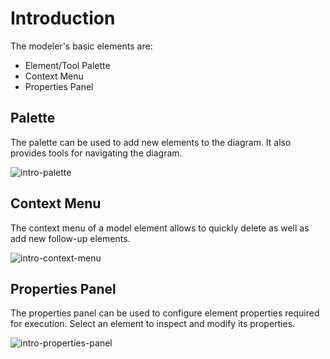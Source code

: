 # Introduction

The modeler's basic elements are:

* Element/Tool Palette
* Context Menu
* Properties Panel

## Palette

The palette can be used to add new elements to the diagram. It also provides tools for navigating the diagram.

![intro-palette](/bpmn-modeler/introduction/modeler-palette.gif)

## Context Menu

The context menu of a model element allows to quickly delete as well as add new follow-up elements.

![intro-context-menu](/bpmn-modeler/introduction/modeler-context-menu.gif)

## Properties Panel

The properties panel can be used to configure element properties required for execution. Select an element to inspect and modify its properties.

![intro-properties-panel](/bpmn-modeler/introduction/modeler-properties-panel.gif)
